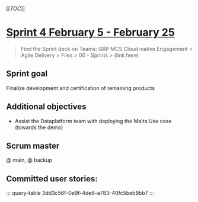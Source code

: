 
[[_TOC_]]

# [Sprint 4 February 5 - February 25](https://dev.azure.com/contoso-azure/building-blocks/_sprints/backlog/building-blocks%20Team/building-blocks/Sprint%204)

> Find the Sprint deck on Teams: GRP MCS Cloud-native Engagement > Agile Delivery > Files > 00 - Sprints > (link here)

## Sprint goal

Finalize development and certification of remaining products

## Additional objectives

- Assist the Dataplatform team with deploying the Malta Use case (towards the demo)


## Scrum master

@<F67D8B89-DB5F-6F0E-AB46-207799E7D69D> main, @<E2309C97-E544-63BC-AFAE-11F4204E651C> backup

## Committed user stories:

::: query-table 3dd3c56f-0e9f-4de6-a783-40fc5beb9bb7
:::
